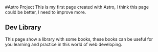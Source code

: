 #Astro Project
This is my first page created with Astro, I think this page could be better, I need to improve more.

## Dev Library

This page show a library with some books, these books can be useful for you learning and practice in this world of web developing.
